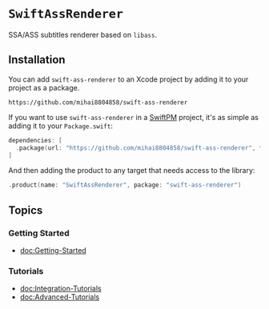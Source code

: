 # ``SwiftAssRenderer``

SSA/ASS subtitles renderer based on `libass`.

## Installation

You can add `swift-ass-renderer` to an Xcode project by adding it to your project as a package.

```
https://github.com/mihai8804858/swift-ass-renderer
```

If you want to use `swift-ass-renderer` in a [SwiftPM](https://swift.org/package-manager/) project, it's as
simple as adding it to your `Package.swift`:

``` swift
dependencies: [
  .package(url: "https://github.com/mihai8804858/swift-ass-renderer", from: "1.0.0")
]
```

And then adding the product to any target that needs access to the library:

```swift
.product(name: "SwiftAssRenderer", package: "swift-ass-renderer")
```

## Topics

### Getting Started

- <doc:Getting-Started>

### Tutorials

- <doc:Integration-Tutorials>
- <doc:Advanced-Tutorials>
